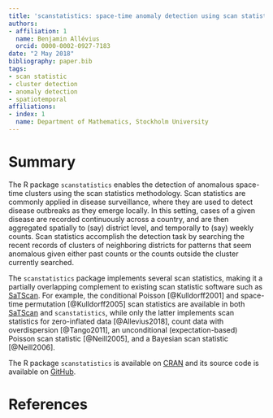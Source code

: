 ```yaml
---
title: 'scanstatistics: space-time anomaly detection using scan statistics'
authors:
- affiliation: 1
  name: Benjamin Allévius
  orcid: 0000-0002-0927-7183
date: "2 May 2018"
bibliography: paper.bib
tags:
- scan statistic
- cluster detection
- anomaly detection
- spatiotemporal
affiliations:
- index: 1
  name: Department of Mathematics, Stockholm University
---
```


# Summary

The R package `scanstatistics` enables the detection of anomalous space-time 
clusters using the scan statistics methodology. Scan statistics are commonly 
applied in disease surveillance, where they are used to detect disease outbreaks
as they emerge locally. In this setting, cases of a given disease are recorded 
continuously across a country, and are then aggregated spatially to (say) 
district level, and temporally to (say) weekly counts. Scan statistics 
accomplish the detection task by searching the recent records of clusters of 
neighboring districts for patterns that seem anomalous given either past counts 
or the counts outside the cluster currently searched.

The `scanstatistics` package implements several scan statistics, making it a 
partially overlapping complement to existing scan statistic software such as 
[SaTScan](https://www.satscan.org/). For example, the conditional Poisson 
[@Kulldorff2001] and space-time permutation [@Kulldorff2005] scan statistics 
are available in both [SaTScan](https://www.satscan.org/) and `scanstatistics`, 
while only the latter implements scan statistics for zero-inflated data 
[@Allevius2018], count data with overdispersion [@Tango2011], an unconditional
(expectation-based) Poisson scan statistic [@Neill2005], and a Bayesian scan 
statistic [@Neill2006].

The R package `scanstatistics` is available on 
[CRAN](https://cran.r-project.org/package=scanstatistics) and its source code
is available on [GitHub](https://github.com/BenjaK/scanstatistics).


# References
